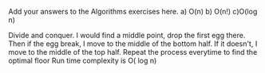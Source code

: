 Add your answers to the Algorithms exercises here.
a) O(n)
b) O(n!)
c)O(log n)

Divide and conquer. I would find a middle point, drop the first egg there. Then if the egg break, I move to the middle of the bottom half. If it doesn't, I move to the middle of the top half. Repeat the process everytime to find the optimal floor
Run time complexity is O( log n)